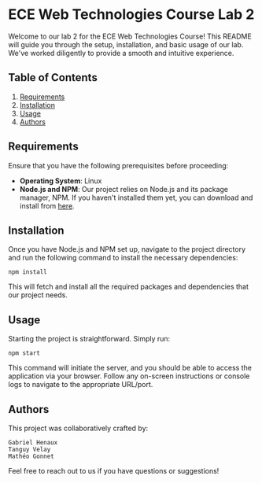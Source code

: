 # ECE Web Technologies Course Lab 2

Welcome to our lab 2 for the ECE Web Technologies Course! This README will guide you through the setup, installation, and basic usage of our lab. We've worked diligently to provide a smooth and intuitive experience.

## Table of Contents

1. [Requirements](#requirements)
2. [Installation](#installation)
3. [Usage](#usage)
4. [Authors](#authors)

## Requirements

Ensure that you have the following prerequisites before proceeding:

- **Operating System**: Linux
- **Node.js and NPM**: Our project relies on Node.js and its package manager, NPM. If you haven't installed them yet, you can download and install from [here](https://nodejs.org/).

## Installation

Once you have Node.js and NPM set up, navigate to the project directory and run the following command to install the necessary dependencies:

```
npm install
```

This will fetch and install all the required packages and dependencies that our project needs.
## Usage

Starting the project is straightforward. Simply run:

```
npm start
```

This command will initiate the server, and you should be able to access the application via your browser. Follow any on-screen instructions or console logs to navigate to the appropriate URL/port.
## Authors

This project was collaboratively crafted by:

    Gabriel Henaux
    Tanguy Velay
    Mathéo Gonnet

Feel free to reach out to us if you have questions or suggestions!

